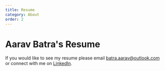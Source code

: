 ```yaml
---
title: Resume
category: About
order: 2
---
```

# Aarav Batra's Resume

If you would like to see my resume please email [batra.aarav@outlook.com](mailto:batra.aarav@outlook.com) or connect with me on [LinkedIn](https://www.linkedin.com/in/aarav-batra-a0abaa2a4).
